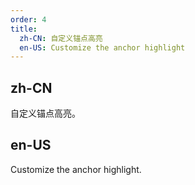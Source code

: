 ```yaml
---
order: 4
title:
  zh-CN: 自定义锚点高亮
  en-US: Customize the anchor highlight
---
```


## zh-CN

自定义锚点高亮。

## en-US

Customize the anchor highlight.
